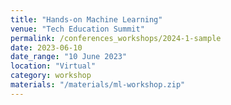 ```yaml
---
title: "Hands-on Machine Learning"
venue: "Tech Education Summit"
permalink: /conferences_workshops/2024-1-sample
date: 2023-06-10
date_range: "10 June 2023"
location: "Virtual"
category: workshop
materials: "/materials/ml-workshop.zip"
---
```

